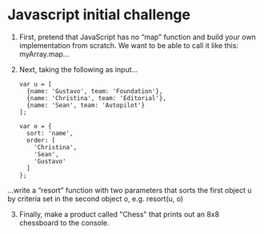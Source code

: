 # Javascript initial challenge

1. First, pretend that JavaScript has no “map” function and build your own implementation from scratch. We want to be able to call it like this: myArray.map...

2. Next, taking the following as input...

	```
	var u = [
	  {name: 'Gustavo', team: 'Foundation'},
	  {name: 'Christina', team: 'Editorial'},
	  {name: 'Sean', team: 'Autopilot'}
	];
	
	var o = {
	  sort: 'name',
	  order: [
	    'Christina',
	    'Sean',
	    'Gustavo'
	  ]
	};
	```
 
  
 ...write a “resort” function with two parameters that sorts the first object u by criteria set in the second object o, e.g. resort(u, o)
 
3. Finally, make a product called "Chess" that prints out an 8x8 chessboard to the console.
